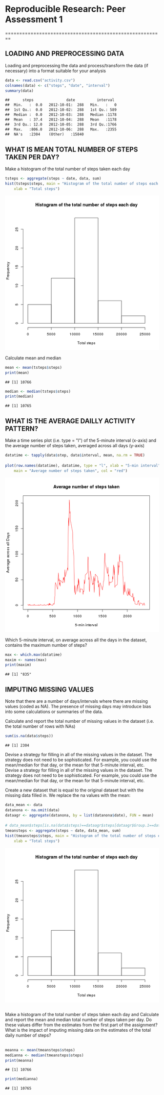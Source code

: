 
# Reproducible Research: Peer Assessment 1
========================================================
## LOADING AND PREPROCESSING DATA
Loading and preprocessing the data and process/transform the data (if necessary) into a format suitable for your analysis



```r
data <- read.csv("activity.csv")
colnames(data) <- c("steps", "date", "interval")
summary(data)
```

```
##      steps               date          interval   
##  Min.   :  0.0   2012-10-01:  288   Min.   :   0  
##  1st Qu.:  0.0   2012-10-02:  288   1st Qu.: 589  
##  Median :  0.0   2012-10-03:  288   Median :1178  
##  Mean   : 37.4   2012-10-04:  288   Mean   :1178  
##  3rd Qu.: 12.0   2012-10-05:  288   3rd Qu.:1766  
##  Max.   :806.0   2012-10-06:  288   Max.   :2355  
##  NA's   :2304    (Other)   :15840
```


## WHAT IS MEAN TOTAL NUMBER OF STEPS TAKEN PER DAY?
Make a histogram of the total number of steps taken each day

```r
tsteps <- aggregate(steps ~ date, data, sum)
hist(tsteps$steps, main = "Histogram of the total number of steps each day", 
    xlab = "Total steps")
```

![plot of chunk unnamed-chunk-2](figure/unnamed-chunk-2.png) 

Calculate mean and median

```r
mean <- mean(tsteps$steps)
print(mean)
```

```
## [1] 10766
```

```r
median <- median(tsteps$steps)
print(median)
```

```
## [1] 10765
```



## WHAT IS THE AVERAGE DAILLY ACTIVITY PATTERN?

Make a time series plot (i.e. type = "l") of the 5-minute interval (x-axis) and the average number of steps taken, averaged across all days (y-axis)


```r
datatime <- tapply(data$step, data$interval, mean, na.rm = TRUE)

plot(row.names(datatime), datatime, type = "l", xlab = "5-min interval", ylab = "Average across all Days", 
    main = "Average number of steps taken", col = "red")
```

![plot of chunk unnamed-chunk-4](figure/unnamed-chunk-4.png) 

Which 5-minute interval, on average across all the days in the dataset, contains the maximum number of steps?


```r
max <- which.max(datatime)
maxim <- names(max)
print(maxim)
```

```
## [1] "835"
```



## IMPUTING MISSING VALUES
Note that there are a number of days/intervals where there are missing values (coded as NA). The presence of missing days may introduce bias into some calculations or summaries of the data.

Calculate and report the total number of missing values in the dataset (i.e. the total number of rows with NAs)


```r
sum(is.na(data$steps))
```

```
## [1] 2304
```

Devise a strategy for filling in all of the missing values in the dataset. The strategy does not need to be sophisticated. For example, you could use the mean/median for that day, or the mean for that 5-minute interval, etc.
Devise a strategy for filling in all of the missing values in the dataset. The strategy does not need to be sophisticated. For example, you could use the mean/median for that day, or the mean for that 5-minute interval, etc.

Create a new dataset that is equal to the original dataset but with the missing data filled in.
We replace the na values with the mean:


```r
data_mean <- data
datanona <- na.omit(data)
dataagr <- aggregate(datanona, by = list(datanona$date), FUN = mean)

# data_mean$steps[is.na(data$steps)==dataagr$steps[dataagr$Group.1==data_mean$date]]
tmeansteps <- aggregate(steps ~ date, data_mean, sum)
hist(tmeansteps$steps, main = "Histogram of the total number of steps each day", 
    xlab = "Total steps")
```

![plot of chunk unnamed-chunk-7](figure/unnamed-chunk-7.png) 

```r

```

Make a histogram of the total number of steps taken each day and Calculate and report the mean and median total number of steps taken per day. Do these values differ from the estimates from the first part of the assignment? What is the impact of imputing missing data on the estimates of the total daily number of steps?



```r

meanna <- mean(tmeansteps$steps)
medianna <- median(tmeansteps$steps)
print(meanna)
```

```
## [1] 10766
```

```r
print(medianna)
```

```
## [1] 10765
```

